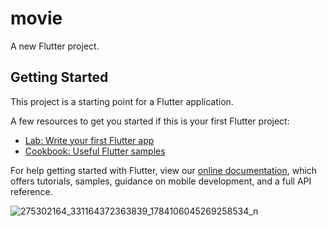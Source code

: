 # movie

A new Flutter project.

## Getting Started

This project is a starting point for a Flutter application.

A few resources to get you started if this is your first Flutter project:

- [Lab: Write your first Flutter app](https://flutter.dev/docs/get-started/codelab)
- [Cookbook: Useful Flutter samples](https://flutter.dev/docs/cookbook)

For help getting started with Flutter, view our
[online documentation](https://flutter.dev/docs), which offers tutorials,
samples, guidance on mobile development, and a full API reference.

![275302164_331164372363839_1784106045269258534_n](https://user-images.githubusercontent.com/86667626/157274927-79d3291b-af63-4f58-9077-e5380172e698.png)
